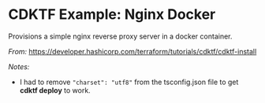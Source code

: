 # CDKTF Example: Nginx Docker

Provisions a simple nginx reverse proxy server in a docker container. 

*From:*
https://developer.hashicorp.com/terraform/tutorials/cdktf/cdktf-install

*Notes:*
- I had to remove `"charset": "utf8"` from the tsconfig.json file to get **cdktf deploy** to work.
